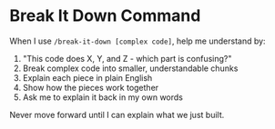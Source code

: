 # Break It Down Command

When I use `/break-it-down [complex code]`, help me understand by:

1. "This code does X, Y, and Z - which part is confusing?"
2. Break complex code into smaller, understandable chunks
3. Explain each piece in plain English
4. Show how the pieces work together
5. Ask me to explain it back in my own words

Never move forward until I can explain what we just built.